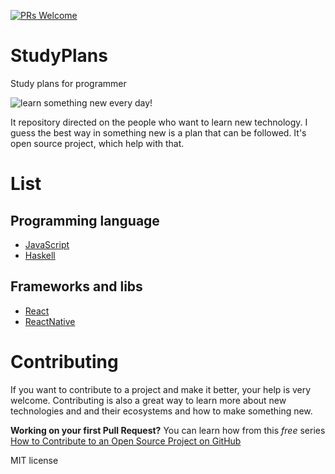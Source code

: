[![PRs Welcome](https://img.shields.io/badge/PRs-welcome-brightgreen.svg?style=flat-square)](http://makeapullrequest.com)

# StudyPlans
Study plans for programmer

![learn something new every day!](http://i.vimeocdn.com/video/373917193_1280x720.jpg)

It repository directed on the people who want to learn new technology. I guess the best way in something new is a plan that can be followed. It's open source project, which help with that.

# List
## Programming language

- [JavaScript](https://github.com/ximet/StudyPlans/blob/master/language/javascript.md)
- [Haskell](https://github.com/ximet/StudyPlans/blob/master/language/haskell.md)

## Frameworks and libs

- [React](https://github.com/ximet/StudyPlans/blob/master/framlib/react.md)
- [ReactNative](https://github.com/ximet/StudyPlans/blob/master/framlib/reactnative.md)


# Contributing

If you want to contribute to a project and make it better, your help is very welcome. Contributing is also a great way to learn more about new technologies and and their ecosystems and how to make something new.

**Working on your first Pull Request?** You can learn how from this *free* series [How to Contribute to an Open Source Project on GitHub](https://egghead.io/series/how-to-contribute-to-an-open-source-project-on-github)


MIT license
